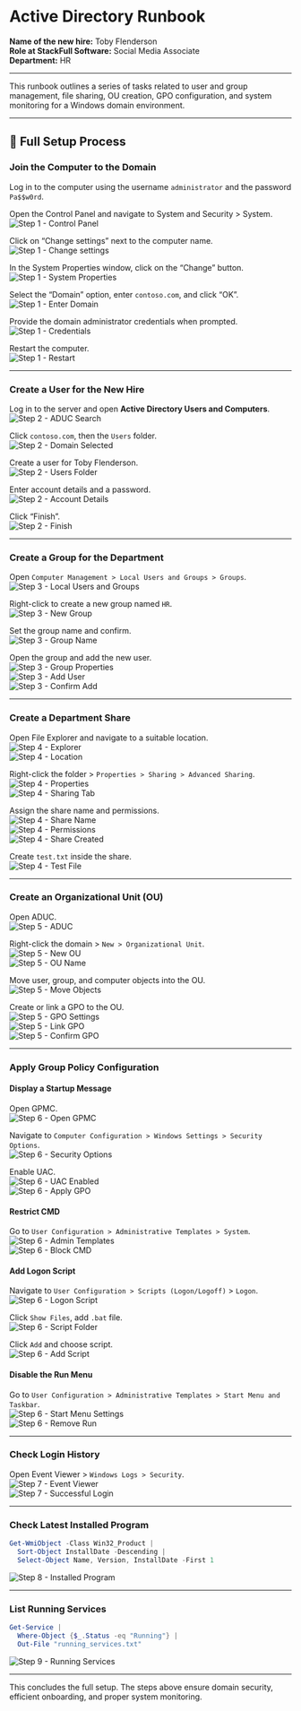 # Active Directory Runbook

**Name of the new hire:** Toby Flenderson  
**Role at StackFull Software:** Social Media Associate  
**Department:** HR

---

This runbook outlines a series of tasks related to user and group management, file sharing, OU creation, GPO configuration, and system monitoring for a Windows domain environment.

---

## 🧩 Full Setup Process

### Join the Computer to the Domain
Log in to the computer using the username `administrator` and the password `Pa$$w0rd`.

Open the Control Panel and navigate to System and Security > System.  
![Step 1 - Control Panel](Active-Directory-Runbook-Images/image1.png)

Click on “Change settings” next to the computer name.  
![Step 1 - Change settings](Active-Directory-Runbook-Images/image2.png)

In the System Properties window, click on the “Change” button.  
![Step 1 - System Properties](Active-Directory-Runbook-Images/image3.png)

Select the “Domain” option, enter `contoso.com`, and click “OK”.  
![Step 1 - Enter Domain](Active-Directory-Runbook-Images/image4.png)

Provide the domain administrator credentials when prompted.  
![Step 1 - Credentials](Active-Directory-Runbook-Images/image5.png)

Restart the computer.  
![Step 1 - Restart](Active-Directory-Runbook-Images/image6.png)

---

### Create a User for the New Hire
Log in to the server and open **Active Directory Users and Computers**.  
![Step 2 - ADUC Search](Active-Directory-Runbook-Images/image7.png)

Click `contoso.com`, then the `Users` folder.  
![Step 2 - Domain Selected](Active-Directory-Runbook-Images/image8.png)

Create a user for Toby Flenderson.  
![Step 2 - Users Folder](Active-Directory-Runbook-Images/image9.png)

Enter account details and a password.  
![Step 2 - Account Details](Active-Directory-Runbook-Images/image10.png)

Click “Finish”.  
![Step 2 - Finish](Active-Directory-Runbook-Images/image11.png)

---

### Create a Group for the Department
Open `Computer Management > Local Users and Groups > Groups`.  
![Step 3 - Local Users and Groups](Active-Directory-Runbook-Images/image12.png)

Right-click to create a new group named `HR`.  
![Step 3 - New Group](Active-Directory-Runbook-Images/image13.png)

Set the group name and confirm.  
![Step 3 - Group Name](Active-Directory-Runbook-Images/image14.png)

Open the group and add the new user.  
![Step 3 - Group Properties](Active-Directory-Runbook-Images/image15.png)  
![Step 3 - Add User](Active-Directory-Runbook-Images/image16.png)  
![Step 3 - Confirm Add](Active-Directory-Runbook-Images/image17.png)

---

### Create a Department Share
Open File Explorer and navigate to a suitable location.  
![Step 4 - Explorer](Active-Directory-Runbook-Images/image18.png)  
![Step 4 - Location](Active-Directory-Runbook-Images/image19.png)

Right-click the folder > `Properties > Sharing > Advanced Sharing`.  
![Step 4 - Properties](Active-Directory-Runbook-Images/image20.png)  
![Step 4 - Sharing Tab](Active-Directory-Runbook-Images/image21.png)

Assign the share name and permissions.  
![Step 4 - Share Name](Active-Directory-Runbook-Images/image22.png)  
![Step 4 - Permissions](Active-Directory-Runbook-Images/image23.png)  
![Step 4 - Share Created](Active-Directory-Runbook-Images/image24.png)

Create `test.txt` inside the share.  
![Step 4 - Test File](Active-Directory-Runbook-Images/image25.png)

---

### Create an Organizational Unit (OU)
Open ADUC.  
![Step 5 - ADUC](Active-Directory-Runbook-Images/image26.png)

Right-click the domain > `New > Organizational Unit`.  
![Step 5 - New OU](Active-Directory-Runbook-Images/image27.png)  
![Step 5 - OU Name](Active-Directory-Runbook-Images/image28.png)

Move user, group, and computer objects into the OU.  
![Step 5 - Move Objects](Active-Directory-Runbook-Images/image29.png)

Create or link a GPO to the OU.  
![Step 5 - GPO Settings](Active-Directory-Runbook-Images/image30.png)  
![Step 5 - Link GPO](Active-Directory-Runbook-Images/image31.png)  
![Step 5 - Confirm GPO](Active-Directory-Runbook-Images/image32.png)

---

### Apply Group Policy Configuration
#### Display a Startup Message
Open GPMC.  
![Step 6 - Open GPMC](Active-Directory-Runbook-Images/image33.png)

Navigate to `Computer Configuration > Windows Settings > Security Options`.  
![Step 6 - Security Options](Active-Directory-Runbook-Images/image34.png)

Enable UAC.  
![Step 6 - UAC Enabled](Active-Directory-Runbook-Images/image35.png)  
![Step 6 - Apply GPO](Active-Directory-Runbook-Images/image36.png)

#### Restrict CMD
Go to `User Configuration > Administrative Templates > System`.  
![Step 6 - Admin Templates](Active-Directory-Runbook-Images/image37.png)  
![Step 6 - Block CMD](Active-Directory-Runbook-Images/image38.png)

#### Add Logon Script
Navigate to `User Configuration > Scripts (Logon/Logoff)` > `Logon`.  
![Step 6 - Logon Script](Active-Directory-Runbook-Images/image39.png)

Click `Show Files`, add `.bat` file.  
![Step 6 - Script Folder](Active-Directory-Runbook-Images/image40.png)

Click `Add` and choose script.  
![Step 6 - Add Script](Active-Directory-Runbook-Images/image41.png)

#### Disable the Run Menu
Go to `User Configuration > Administrative Templates > Start Menu and Taskbar`.  
![Step 6 - Start Menu Settings](Active-Directory-Runbook-Images/image42.png)  
![Step 6 - Remove Run](Active-Directory-Runbook-Images/image43.png)

---

### Check Login History
Open Event Viewer > `Windows Logs > Security`.  
![Step 7 - Event Viewer](Active-Directory-Runbook-Images/image44.png)  
![Step 7 - Successful Login](Active-Directory-Runbook-Images/image45.png)

---

### Check Latest Installed Program
```powershell
Get-WmiObject -Class Win32_Product |
  Sort-Object InstallDate -Descending |
  Select-Object Name, Version, InstallDate -First 1
```
![Step 8 - Installed Program](Active-Directory-Runbook-Images/image46.png)

---

### List Running Services
```powershell
Get-Service |
  Where-Object {$_.Status -eq "Running"} |
  Out-File "running_services.txt"
```
![Step 9 - Running Services](Active-Directory-Runbook-Images/image47.png)

---

This concludes the full setup. The steps above ensure domain security, efficient onboarding, and proper system monitoring.
